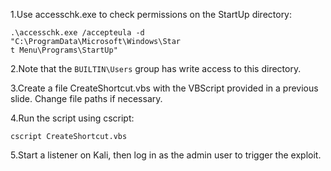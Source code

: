 1.Use accesschk.exe to check permissions on the StartUp directory:


```
.\accesschk.exe /accepteula -d
"C:\ProgramData\Microsoft\Windows\Star
t Menu\Programs\StartUp"
```

2.Note that the `BUILTIN\Users` group has write access to this directory.

3.Create a file CreateShortcut.vbs with the VBScript
provided in a previous slide. Change file paths if
necessary.

4.Run the script using cscript:

```
cscript CreateShortcut.vbs
```


5.Start a listener on Kali, then log in as the admin user to
trigger the exploit.
